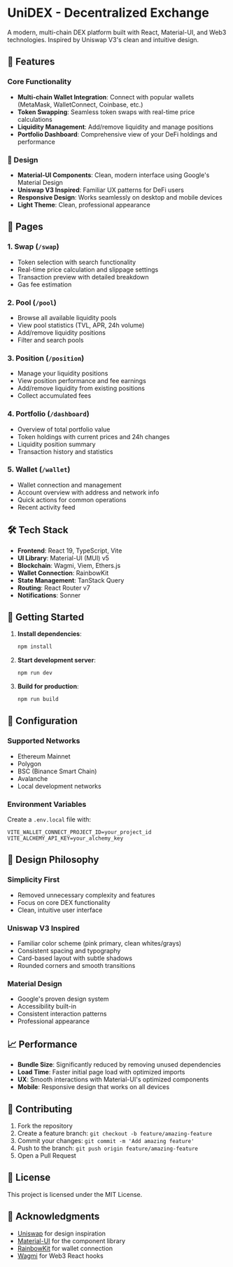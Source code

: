 # UniDEX - Decentralized Exchange

A modern, multi-chain DEX platform built with React, Material-UI, and Web3 technologies. Inspired by Uniswap V3's clean and intuitive design.

## 🚀 Features

### Core Functionality
- **Multi-chain Wallet Integration**: Connect with popular wallets (MetaMask, WalletConnect, Coinbase, etc.)
- **Token Swapping**: Seamless token swaps with real-time price calculations
- **Liquidity Management**: Add/remove liquidity and manage positions
- **Portfolio Dashboard**: Comprehensive view of your DeFi holdings and performance

### 🎨 Design
- **Material-UI Components**: Clean, modern interface using Google's Material Design
- **Uniswap V3 Inspired**: Familiar UX patterns for DeFi users
- **Responsive Design**: Works seamlessly on desktop and mobile devices
- **Light Theme**: Clean, professional appearance

## 📱 Pages

### 1. Swap (`/swap`)
- Token selection with search functionality
- Real-time price calculation and slippage settings
- Transaction preview with detailed breakdown
- Gas fee estimation

### 2. Pool (`/pool`)
- Browse all available liquidity pools
- View pool statistics (TVL, APR, 24h volume)
- Add/remove liquidity positions
- Filter and search pools

### 3. Position (`/position`)
- Manage your liquidity positions
- View position performance and fee earnings
- Add/remove liquidity from existing positions
- Collect accumulated fees

### 4. Portfolio (`/dashboard`)
- Overview of total portfolio value
- Token holdings with current prices and 24h changes
- Liquidity position summary
- Transaction history and statistics

### 5. Wallet (`/wallet`)
- Wallet connection and management
- Account overview with address and network info
- Quick actions for common operations
- Recent activity feed

## 🛠 Tech Stack

- **Frontend**: React 19, TypeScript, Vite
- **UI Library**: Material-UI (MUI) v5
- **Blockchain**: Wagmi, Viem, Ethers.js
- **Wallet Connection**: RainbowKit
- **State Management**: TanStack Query
- **Routing**: React Router v7
- **Notifications**: Sonner

## 🚀 Getting Started

1. **Install dependencies**:
   ```bash
   npm install
   ```

2. **Start development server**:
   ```bash
   npm run dev
   ```

3. **Build for production**:
   ```bash
   npm run build
   ```

## 🔧 Configuration

### Supported Networks
- Ethereum Mainnet
- Polygon
- BSC (Binance Smart Chain)
- Avalanche
- Local development networks

### Environment Variables
Create a `.env.local` file with:
```
VITE_WALLET_CONNECT_PROJECT_ID=your_project_id
VITE_ALCHEMY_API_KEY=your_alchemy_key
```

## 🎯 Design Philosophy

### Simplicity First
- Removed unnecessary complexity and features
- Focus on core DEX functionality
- Clean, intuitive user interface

### Uniswap V3 Inspired
- Familiar color scheme (pink primary, clean whites/grays)
- Consistent spacing and typography
- Card-based layout with subtle shadows
- Rounded corners and smooth transitions

### Material Design
- Google's proven design system
- Accessibility built-in
- Consistent interaction patterns
- Professional appearance

## 📈 Performance

- **Bundle Size**: Significantly reduced by removing unused dependencies
- **Load Time**: Faster initial page load with optimized imports
- **UX**: Smooth interactions with Material-UI's optimized components
- **Mobile**: Responsive design that works on all devices

## 🤝 Contributing

1. Fork the repository
2. Create a feature branch: `git checkout -b feature/amazing-feature`
3. Commit your changes: `git commit -m 'Add amazing feature'`
4. Push to the branch: `git push origin feature/amazing-feature`
5. Open a Pull Request

## 📄 License

This project is licensed under the MIT License.

## 🙏 Acknowledgments

- [Uniswap](https://uniswap.org/) for design inspiration
- [Material-UI](https://mui.com/) for the component library
- [RainbowKit](https://rainbowkit.com/) for wallet connection
- [Wagmi](https://wagmi.sh/) for Web3 React hooks

